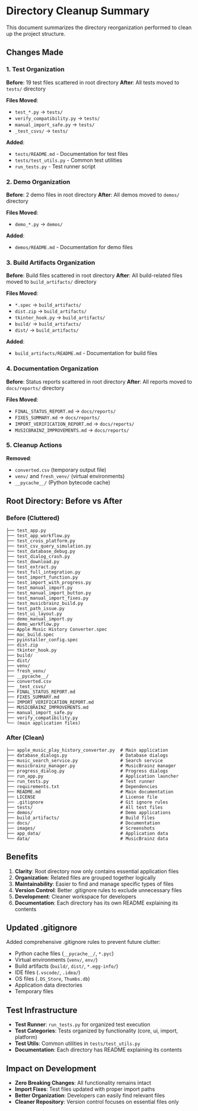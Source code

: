 # Directory Cleanup Summary

This document summarizes the directory reorganization performed to clean up the project structure.

## Changes Made

### 1. Test Organization
**Before**: 19 test files scattered in root directory
**After**: All tests moved to `tests/` directory

**Files Moved**:
- `test_*.py` → `tests/`
- `verify_compatibility.py` → `tests/`
- `manual_import_safe.py` → `tests/`
- `_test_csvs/` → `tests/`

**Added**:
- `tests/README.md` - Documentation for test files
- `tests/test_utils.py` - Common test utilities
- `run_tests.py` - Test runner script

### 2. Demo Organization
**Before**: 2 demo files in root directory
**After**: All demos moved to `demos/` directory

**Files Moved**:
- `demo_*.py` → `demos/`

**Added**:
- `demos/README.md` - Documentation for demo files

### 3. Build Artifacts Organization
**Before**: Build files scattered in root directory
**After**: All build-related files moved to `build_artifacts/` directory

**Files Moved**:
- `*.spec` → `build_artifacts/`
- `dist.zip` → `build_artifacts/`
- `tkinter_hook.py` → `build_artifacts/`
- `build/` → `build_artifacts/`
- `dist/` → `build_artifacts/`

**Added**:
- `build_artifacts/README.md` - Documentation for build files

### 4. Documentation Organization
**Before**: Status reports scattered in root directory
**After**: All reports moved to `docs/reports/` directory

**Files Moved**:
- `FINAL_STATUS_REPORT.md` → `docs/reports/`
- `FIXES_SUMMARY.md` → `docs/reports/`
- `IMPORT_VERIFICATION_REPORT.md` → `docs/reports/`
- `MUSICBRAINZ_IMPROVEMENTS.md` → `docs/reports/`

### 5. Cleanup Actions
**Removed**:
- `converted.csv` (temporary output file)
- `venv/` and `fresh_venv/` (virtual environments)
- `__pycache__/` (Python bytecode cache)

## Root Directory: Before vs After

### Before (Cluttered)
```
├── test_app.py
├── test_app_workflow.py
├── test_cross_platform.py
├── test_csv_query_simulation.py
├── test_database_debug.py
├── test_dialog_crash.py
├── test_download.py
├── test_extract.py
├── test_full_integration.py
├── test_import_function.py
├── test_import_with_progress.py
├── test_manual_import.py
├── test_manual_import_button.py
├── test_manual_import_fixes.py
├── test_musicbrainz_build.py
├── test_path_issue.py
├── test_ui_layout.py
├── demo_manual_import.py
├── demo_workflow.py
├── Apple Music History Converter.spec
├── mac_build.spec
├── pyinstaller_config.spec
├── dist.zip
├── tkinter_hook.py
├── build/
├── dist/
├── venv/
├── fresh_venv/
├── __pycache__/
├── converted.csv
├── _test_csvs/
├── FINAL_STATUS_REPORT.md
├── FIXES_SUMMARY.md
├── IMPORT_VERIFICATION_REPORT.md
├── MUSICBRAINZ_IMPROVEMENTS.md
├── manual_import_safe.py
├── verify_compatibility.py
└── (main application files)
```

### After (Clean)
```
├── apple_music_play_history_converter.py  # Main application
├── database_dialogs.py                    # Database dialogs
├── music_search_service.py                # Search service
├── musicbrainz_manager.py                 # MusicBrainz manager
├── progress_dialog.py                     # Progress dialogs
├── run_app.py                             # Application launcher
├── run_tests.py                           # Test runner
├── requirements.txt                       # Dependencies
├── README.md                              # Main documentation
├── LICENSE                                # License file
├── .gitignore                             # Git ignore rules
├── tests/                                 # All test files
├── demos/                                 # Demo applications
├── build_artifacts/                       # Build files
├── docs/                                  # Documentation
├── images/                                # Screenshots
├── app_data/                              # Application data
└── data/                                  # MusicBrainz data
```

## Benefits

1. **Clarity**: Root directory now only contains essential application files
2. **Organization**: Related files are grouped together logically
3. **Maintainability**: Easier to find and manage specific types of files
4. **Version Control**: Better .gitignore rules to exclude unnecessary files
5. **Development**: Cleaner workspace for developers
6. **Documentation**: Each directory has its own README explaining its contents

## Updated .gitignore

Added comprehensive .gitignore rules to prevent future clutter:
- Python cache files (`__pycache__/`, `*.pyc`)
- Virtual environments (`venv/`, `env/`)
- Build artifacts (`build/`, `dist/`, `*.egg-info/`)
- IDE files (`.vscode/`, `.idea/`)
- OS files (`.DS_Store`, `Thumbs.db`)
- Application data directories
- Temporary files

## Test Infrastructure

- **Test Runner**: `run_tests.py` for organized test execution
- **Test Categories**: Tests organized by functionality (core, ui, import, platform)
- **Test Utils**: Common utilities in `tests/test_utils.py`
- **Documentation**: Each directory has README explaining its contents

## Impact on Development

- **Zero Breaking Changes**: All functionality remains intact
- **Import Fixes**: Test files updated with proper import paths
- **Better Organization**: Developers can easily find relevant files
- **Cleaner Repository**: Version control focuses on essential files only
